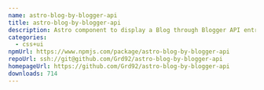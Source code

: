 ```yaml
---
name: astro-blog-by-blogger-api
title: astro-blog-by-blogger-api
description: Astro component to display a Blog through Blogger API entries
categories:
  - css+ui
npmUrl: https://www.npmjs.com/package/astro-blog-by-blogger-api
repoUrl: ssh://git@github.com/Grd92/astro-blog-by-blogger-api
homepageUrl: https://github.com/Grd92/astro-blog-by-blogger-api
downloads: 714
---
```

